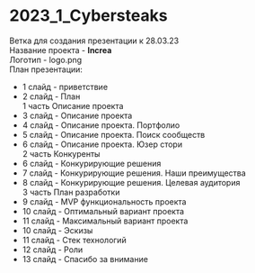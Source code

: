 # 2023_1_Cybersteaks
Ветка для создания презентации к 28.03.23\
Название проекта - **Increa**\
Логотип - logo.png\
План презентации:
- 1 слайд - приветствие
- 2 слайд - План\
1 часть Описание проекта
- 3 слайд - Описание проекта
- 4 слайд - Описание проекта. Портфолио
- 5 слайд - Описание проекта. Поиск сообществ
- 6 слайд - Описание проекта. Юзер стори\
2 часть Конкуренты
- 6 слайд - Конкурирующие решения
- 7 слайд - Конкурирующие решения. Наши преимущества
- 8 слайд - Конкурирующие решения. Целевая аудитория\
3 часть План разработки
- 9 слайд - MVP функциональность проекта
- 10 слайд - Оптимальный вариант проекта
- 11 слайд - Максимальный вариант проекта
- 10 слайд - Эскизы
- 11 слайд - Стек технологий
- 12 слайд - Роли
- 13 слайд - Спасибо за внимание
